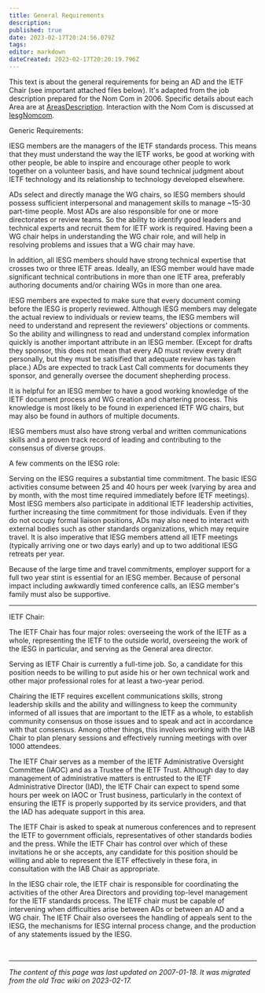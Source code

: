 ```yaml
---
title: General Requirements
description: 
published: true
date: 2023-02-17T20:24:56.079Z
tags: 
editor: markdown
dateCreated: 2023-02-17T20:20:19.796Z
---
```


 This text is about the general requirements for being an AD and the IETF Chair (see important attached files below). It's adapted from the job description prepared for the Nom Com in 2006. Specific details about each Area are at [AreasDescription](/group/iesg/AreasDescription). Interaction with the Nom Com is discussed at [IesgNomcom](/group/iesg/IesgNomcom).

Generic Requirements:

IESG members are the managers of the IETF standards process. This means that they must understand the way the IETF works, be good at working with other people, be able to inspire and encourage other people to work together on a volunteer basis, and have sound technical judgment about IETF technology and its relationship to technology developed elsewhere.

ADs select and directly manage the WG chairs, so IESG members should possess sufficient interpersonal and management skills to manage ~15-30 part-time people. Most ADs are also responsible for one or more directorates or review teams. So the ability to identify good leaders and technical experts and recruit them for IETF work is required. Having been a WG chair helps in understanding the WG chair role, and will help in resolving problems and issues that a WG chair may have.

In addition, all IESG members should have strong technical expertise that crosses two or three IETF areas. Ideally, an IESG member would have made significant technical contributions in more than one IETF area, preferably authoring documents and/or chairing WGs in more than one area.

IESG members are expected to make sure that every document coming before the IESG is properly reviewed. Although IESG members may delegate the actual review to individuals or review teams, the IESG members will need to understand and represent the reviewers' objections or comments. So the ability and willingness to read and understand complex information quickly is another important attribute in an IESG member. (Except for drafts they sponsor, this does not mean that every AD must review every draft personally, but they must be satisified that adequate review has taken place.) ADs are expected to track Last Call comments for documents they sponsor, and generally oversee the document shepherding process.

It is helpful for an IESG member to have a good working knowledge of the IETF document process and WG creation and chartering process. This knowledge is most likely to be found in experienced IETF WG chairs, but may also be found in authors of multiple documents.

IESG members must also have strong verbal and written communications skills and a proven track record of leading and contributing to the consensus of diverse groups.

A few comments on the IESG role:

Serving on the IESG requires a substantial time commitment. The basic IESG activities consume between 25 and 40 hours per week (varying by area and by month, with the most time required immediately before IETF meetings). Most IESG members also participate in additional IETF leadership activities, further increasing the time commitment for those individuals. Even if they do not occupy formal liaison positions, ADs may also need to interact with external bodies such as other standards organizations, which may require travel. It is also imperative that IESG members attend all IETF meetings (typically arriving one or two days early) and up to two additional IESG retreats per year.

Because of the large time and travel commitments, employer support for a full two year stint is essential for an IESG member. Because of personal impact including awkwardly timed conference calls, an IESG member's family must also be supportive.

--- 

IETF Chair:

The IETF Chair has four major roles: overseeing the work of the IETF as a whole, representing the IETF to the outside world, overseeing the work of the IESG in particular, and serving as the General area director.

Serving as IETF Chair is currently a full-time job. So, a candidate for this position needs to be willing to put aside his or her own technical work and other major professional roles for at least a two-year period.

Chairing the IETF requires excellent communications skills, strong leadership skills and the ability and willingness to keep the community informed of all issues that are important to the IETF as a whole, to establish community consensus on those issues and to speak and act in accordance with that consensus. Among other things, this involves working with the IAB Chair to plan plenary sessions and effectively running meetings with over 1000 attendees.

The IETF Chair serves as a member of the IETF Administrative Oversight Committee (IAOC) and as a Trustee of the IETF Trust. Although day to day management of administrative matters is entrusted to the IETF Administrative Director (IAD), the IETF Chair can expect to spend some hours per week on IAOC or Trust business, particularly in the context of ensuring the IETF is properly supported by its service providers, and that the IAD has adequate support in this area.

The IETF Chair is asked to speak at numerous conferences and to represent the IETF to government officials, representatives of other standards bodies and the press. While the IETF Chair has control over which of these invitations he or she accepts, any candidate for this position should be willing and able to represent the IETF effectively in these fora, in consultation with the IAB Chair as appropriate.

In the IESG chair role, the IETF chair is responsible for coordinating the activities of the other Area Directors and providing top-level management for the IETF standards process. The IETF chair must be capable of intervening when difficulties arise between ADs or between an AD and a WG chair. The IETF Chair also oversees the handling of appeals sent to the IESG, the mechanisms for IESG internal process change, and the production of any statements issued by the IESG.




&nbsp;
&nbsp;
&nbsp;

---

*The content of this page was last updated on 2007-01-18. It was migrated from the old Trac wiki on 2023-02-17.*
